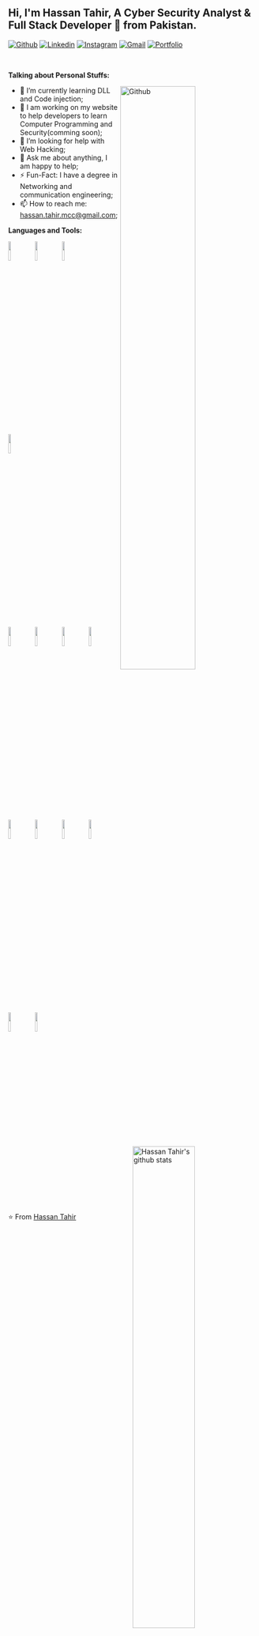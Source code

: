 <!-- Your title -->
## Hi, I'm Hassan Tahir, A Cyber Security Analyst & Full Stack Developer 🚀 from Pakistan.

<!-- Your badges
You can use the website to generate badges: https://shields.io/
-->

[![Github](https://img.shields.io/badge/-Github-000?style=flat&logo=Github&logoColor=white)](https://github.com/Hassan-Tahir)
[![Linkedin](https://img.shields.io/badge/-LinkedIn-blue?style=flat&logo=Linkedin&logoColor=white)](https://www.linkedin.com/in/hassan-tahir-93a759175/)
[![Instagram](https://img.shields.io/badge/-Instagram-c13584?style=flat&labelColor=c13584&logo=instagram&logoColor=white)](https://www.instagram.com/_iamhassantahir/)
[![Gmail](https://img.shields.io/badge/-Gmail-c14438?style=flat&logo=Gmail&logoColor=white)](mailto:hassan.tahir.mcc@gmail.com)
[![Portfolio](https://img.shields.io/badge/hassan-Portfolio-green)](https://hassan-tahir.github.io/web)


&nbsp;

<!-- Talking about you -->
**Talking about Personal Stuffs:**

<!-- Any image aligned to the right. Beware the width -->
<img width="55%" align="right" alt="Github" src="https://bit.ly/3jvLMET" />

- 🌱 I’m currently learning DLL and Code injection; 
- 👯 I am working on my website to help developers to learn Computer Programming and Security(comming soon);
- 🤔 I’m looking for help with Web Hacking;
- 💬 Ask me about anything, I am happy to help;
- ⚡️ Fun-Fact: I have a degree in Networking and communication engineering;
- 📫 How to reach me: hassan.tahir.mcc@gmail.com;

**Languages and Tools:** 

<!-- Your github readme stats
You can use this api: https://github.com/anuraghazra/github-readme-stats
-->
<p>
  <a href="https://github.com/Hassan-Tahir">
    <img width="50%" align="right" alt="Hassan Tahir's github stats" src="https://github-readme-stats.vercel.app/api?username=Hassan-Tahir&show_icons=true&hide_border=true" />
  </a>
  
  <!-- Your languages and tools. Be careful with the alignment. 
  You can use this sites to get logos: https://www.vectorlogo.zone or https://simpleicons.org/
  -->
  <code><img width="10%" src="https://www.vectorlogo.zone/logos/hackerone/hackerone-ar21.svg"></code>
  <code><img width="10%" src="https://www.vectorlogo.zone/logos/wireshark/wireshark-ar21.svg"></code>
  <code><img width="10%" src="https://www.vectorlogo.zone/logos/javascript/javascript-ar21.svg"></code>\
  <code><img width="10%" src="https://www.vectorlogo.zone/logos/visualstudio_code/visualstudio_code-ar21.svg"></code>
  <br />
  <code><img width="10%" src="https://www.vectorlogo.zone/logos/nodejs/nodejs-ar21.svg"></code>
  <code><img width="10%" src="https://www.vectorlogo.zone/logos/python/python-ar21.svg"></code>
  <code><img width="10%" src="https://www.vectorlogo.zone/logos/mysql/mysql-ar21.svg"></code>
  <code><img width="10%" src="https://www.vectorlogo.zone/logos/linux/linux-ar21.svg"></code>
  <br />
  <code><img width="10%" src="https://www.vectorlogo.zone/logos/docker/docker-ar21.svg"></code>
  <code><img width="10%" src="https://www.vectorlogo.zone/logos/raspberrypi/raspberrypi-ar21.svg"></code>
  <code><img width="10%" src="https://www.vectorlogo.zone/logos/typescriptlang/typescriptlang-official.svg"></code>
  <code><img width="10%" src="https://www.vectorlogo.zone/logos/golang/golang-ar21.svg"></code>
  <code><img width="10%" src="https://www.vectorlogo.zone/logos/mariadb/mariadb-ar21.svg"></code>
  <code><img width="10%" src="https://www.vectorlogo.zone/logos/visualstudio_code/visualstudio_code-ar21.svg"></code>
</p>

⭐️ From [Hassan Tahir](https://hassan-tahir.github.io/web)
